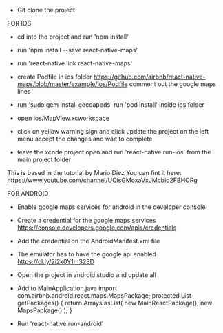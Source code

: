 - Git clone the project

FOR IOS

- cd into the project and run 'npm install'

- run 'npm install --save react-native-maps'

- run 'react-native link react-native-maps'

- create Podfile in ios folder
  https://github.com/airbnb/react-native-maps/blob/master/example/ios/Podfile
  comment out the google maps lines

- run 'sudo gem install cocoapods'
  run 'pod install' inside ios folder

- open ios/MapView.xcworkspace

- click on yellow warning sign and click update the project on the left menu
  accept the changes and wait to complete

- leave the xcode project open and run 'react-native run-ios' from the main project folder

This is based in the tutorial by Mario Díez
You can fint it here: https://www.youtube.com/channel/UCisGMoxaVxJMcbio2FBHORg

FOR ANDROID

- Enable google maps services for android in the developer console
- Create a credential for the google maps services 
  https://console.developers.google.com/apis/credentials
  
- Add the credential on the AndroidManifest.xml file
- The emulator has to have the google api enabled
  https://cl.ly/2i2k0Y1m323D
- Open the project in android studio and update all
- Add to MainApplication.java
  import com.airbnb.android.react.maps.MapsPackage;
  protected List<ReactPackage> getPackages() {
    return Arrays.<ReactPackage>asList(
      new MainReactPackage(),
      new MapsPackage()
    );
  }
- Run 'react-native run-android'
